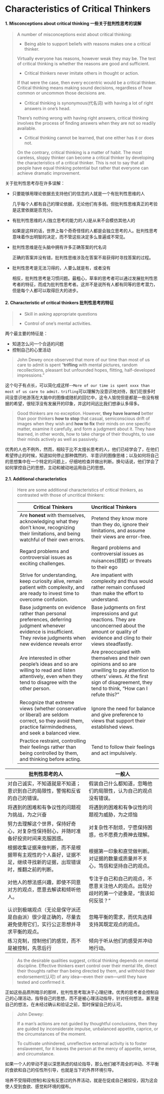 # Characteristics of Critical Thinkers

#### 1. Misconceptions about critical thinking 一些关于批判性思考的误解

>A number of misconceptions exist about critical thinking:
>
>* Being able to support beliefs with reasons makes one a critical thinker. 
>
>  Virtually everyone has reasons, however weak they may be. The test of critical thinking is whether the reasons are good and sufficient.
>
>* Critical thinkers never imitate others in thought or action.
>
>  If that were the case, then every eccentric would be a critical thinker. Critical thinking means making sound decisions, regardless of how common or uncommon those decisions are.
>
>* Critical thinking is synonymous(代名词) with having a lot of right answers in one’s head.
>
>  There’s nothing wrong with having right answers, critical thinking involves the process of finding answers when they are not so readily available.
>
>* Critical thinking cannot be learned, that one either has it or does not.
>
>  On the contrary, critical thinking is a matter of habit. The most careless, sloppy thinker can become a critical thinker by developing the characteristics of a critical thinker. This is not to say that all people have equal thinking potential but rather that everyone can achieve dramatic improvement.
>

关于批判性思考存在许多误解：

* 只要能够用理论依据去支持他们的信念的人就是一个有批判性思维的人

  几乎每个人都有自己的理论依据，无论他们有多弱。但批判性思维真正的考验是这里依据是否充分。

* 有批判性思维的人(独立思考的能力的人)是从来不会模仿其他人的

  如果是这样的话，世界上每个奇奇怪怪的人都是会独立思考的人。批判性思考意味着作出明智的决定，而不管这些决定多么普遍或不常见。

* 批判性思维是在头脑中拥有许多正确答案的代名词

  正确的答案并没有错，批判性思维涉及在答案不易获得时寻找答案的过程。

* 批判性思考是无法习得的，人要么就是有，或者没有

  相反，批判性思考是习惯问题。最粗心，草率的思考者可以通过发展批判性思考者的特征，而成为批判性思考者。这并不是说所有人都有同等的思考潜力，但是每个人都可以取得巨大的进步。



#### 2. Characteristic of critical thinkers 批判性思考的特征

> * Skill in asking appropriate questions 
>
> * Control of one’s mental activities.

两个最主要的特征是：

* 知道怎么问一个合适的问题
* 控制自己的心里活动

>John Dewey once observed that more of our time than most of us care to admit is spent “**trifling** with mental pictures, random recollections, pleasant but unfounded hopes, flitting, half-developed impressions.”

这个句子有点长，可以简化成这样--`More of our time is spent xxxx than most of us care to admit.` `trifling`可以理解为没意识地对待，我们花很多时间没意识地游荡在大脑中的图像或随机的回忆中，这令人愉悦但是都是一些没有根据的希望，很轻浮没有发展开的印象，并这时间远比我们想承认多得多。

> Good thinkers are no exception. However, **they have learned** better than poor thinkers **how to stop** that casual, semiconscious drift of images when they wish and **how to fix** their minds on one specific matter, examine it carefully, and form a judgment about it. They have learned, in other words, how to take charge of their thoughts, to use their minds actively as well as passively.
>

优秀的人也不例外，然而，相较于比不太擅长思考的人，他们已经学会了，在他们希望停止的时候，知道如何停止那种偶然的、半意识的图像思绪；以及如何将自己的思想集中在一个特定的问题上，仔细地检查并做出判断。换句话说，他们学会了如何掌控自己的思想，主动和被动地运用自己的思想。



#### 2.1. Additional characteristics

>  Here are some additional characteristics of critical thinkers, as contrasted with those of uncritical thinkers:
>
> | Critical Thinkers                                            | Uncritical Thinkers                                          |
> | ------------------------------------------------------------ | :----------------------------------------------------------- |
> | Are **honest** with themselves, acknowledging what they don’t know, recognizing their limitations, and being watchful of their own errors. | Pretend they know more than they do, ignore their limitations, and assume their views are error-free. |
> | Regard problems and controversial issues as exciting challenges. | Regard problems and controversial issues as nuisances(烦扰) or threats to their ego |
> | Strive for understanding, keep curiosity alive, remain patient with complexity, and are ready to invest time to overcome confusion. | Are impatient with complexity and thus would rather remain confused than make the effort to understand. |
> | Base judgments on evidence rather than personal preferences, deferring judgment whenever evidence is insufficient. They revise judgments when new evidence reveals error | Base judgments on first impressions and gut reactions. They are unconcerned about the amount or quality of evidence and cling to their views steadfastly. |
> | Are interested in other people’s ideas and so are willing to read and listen attentively, even when they tend to disagree with the other person. | Are preoccupied with themselves and their own opinions and so are unwilling to pay attention to others’ views. At the first sign of disagreement, they tend to think, “How can I refute this?” |
> | Recognize that extreme views (whether conservative or liberal) are seldom correct, so they avoid them, practice fairmindedness, and seek a balanced view. | Ignore the need for balance and give preference to views that support their established views. |
> | Practice restraint, controlling their feelings rather than being controlled by them, and thinking before acting. | Tend to follow their feelings and act impulsively.           |

| 批判性思考的人                                               | 一般人                                                       |
| ------------------------------------------------------------ | ------------------------------------------------------------ |
| 对自己诚实，不知道就是不知道；意识到自己的局限性，警惕和反省的自己的错误。 | 假装自己什么都知道，忽略他们的局限性，认为自己的观点没有错误。 |
| 将遇到的困难和有争议性的问题视为挑战，为之兴奋               | 将遇到的困难和有争议性的问题视为威胁，为之烦恼               |
| 努力去理解这个世界，保持好奇心，对复杂性保持耐心，并随时准备好投资时间来克服困惑。 | 对复杂性不耐烦，宁愿保持困惑，也不愿费力费神去理解。         |
| 根据收集证据来做判断，而不是根据带有主观性的个人喜好，证据不足，继续寻找新的证据，出现错误时，推翻之前的判断。 | 根据第一印象和直觉做判断。对证据的数量或质量并不关心，笃信和坚持自己的观点。 |
| 对他人的想法感兴趣，即使不同意对方的观点，愿意去解读和倾听他人。 | 专注于自己和自己的观点，不愿意关注他人的观点。出现分歧时的第一个迹象是，“我该如何反驳？” |
| 认识到极端观点（无论是保守派还是自由派）很少是正确的，尽量去避免使用它们，实行公正思想并寻求平衡的观点。 | 忽略平衡的需求，而优先选择支持其既定观点的观点。             |
| 练习克制，控制他们的感觉，而不是被控制，先思后行             | 倾向于听从他们的感受并冲动地行动。                           |



> As the desirable qualities suggest, critical thinking depends on mental discipline. Effective thinkers exert control over their mental life, direct their thoughts rather than being directed by them, and withhold their endorsement(认可) of any idea—even their own—until they have tested and confirmed it.

正如这些品质所暗示的那样，批判性思考取决于心理纪律。优秀的思考者会控制自己的心理活动，指导自己的思想，而不是被心理活动指导，针对任何想法，甚至是自己的想法，在未经过确认和验证之前，暂时保留自己的认可。



> John Dewey:
>
> If a man’s actions are not guided by thoughtful conclusions, then they are guided by inconsiderate impulse, unbalanced appetite, caprice, or the circumstances of the moment. 
>
> To cultivate unhindered, unreflective external activity is to foster enslavement, for it leaves the person at the mercy of appetite, sense, and circumstance.

如果一个人的举动不是以深思熟虑的结论指导，那么他们被不周全的冲动、不平衡的食欲和自己的任性所引导，也就是当下的外界环境引导。

培养不受阻碍(控制)和没有反思过的外界活动，就是在促成自己被奴役，因为这会使人受到食欲、感觉和环境的摆布。

